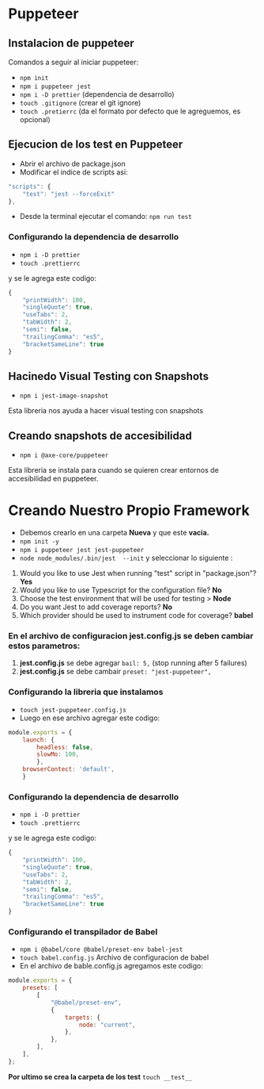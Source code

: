 # Puppeteer

## Instalacion de puppeteer

Comandos a seguir al iniciar puppeteer: 

- `npm init`
- `npm i puppeteer jest`
- `npm i -D prettier` (dependencia de desarrollo)
- `touch .gitignore` (crear el git ignore)
- `touch .pretierrc` (da el formato por defecto que le agreguemos, es opcional)

## Ejecucion de los test en Puppeteer

- Abrir el archivo de package.json
- Modificar el indice de scripts asi:

```jsx
"scripts": {
	"test": "jest --forceExit"
},
```

- Desde la terminal ejecutar el comando: `npm run test`

### Configurando la dependencia de desarrollo

- `npm i -D prettier`
- `touch .prettierrc`

y se le agrega este codigo:

```jsx
{ 
    "printWidth": 100,
    "singleQuote": true,
    "useTabs": 2, 
    "tabWidth": 2, 
    "semi": false,
    "trailingComma": "es5",
    "bracketSameLine": true
}
```

## Hacinedo Visual Testing con Snapshots

- `npm i jest-image-snapshot`

Esta libreria nos ayuda a hacer visual testing con snapshots 

## Creando snapshots de accesibilidad

- `npm i @axe-core/puppeteer`

Esta libreria se instala para cuando se quieren crear entornos de accesibilidad en puppeteer. 

# Creando Nuestro Propio Framework

- Debemos crearlo en una carpeta **Nueva** y que este **vacia.**
- `npm init -y`
- `npm i puppeteer jest jest-puppeteer`
- `node node_modules/.bin/jest  --init` y seleccionar lo siguiente :
1. Would you like to use Jest when running "test" script in "package.json"? ******Yes******
2. Would you like to use Typescript for the configuration file? ****No****
3. Choose the test environment that will be used for testing > ********Node********
4. Do you want Jest to add coverage reports? ****No****
5. Which provider should be used to instrument code for coverage? ************babel************ 

### En el archivo de configuracion ****************************jest.config.js**************************** se deben cambiar estos parametros:

1. **jest.config.js** se debe agregar `bail: 5,` (stop running after 5 failures)
2. **jest.config.js** se debe cambair `preset: "jest-puppeteer",` 

### Configurando la libreria que instalamos

- `touch jest-puppeteer.config.js`
- Luego en ese archivo agregar este codigo:

```jsx
module.exports = {
	launch: {
		headless: false,
		slowMo: 100,
		},
	browserContect: 'default',
	}
```

### Configurando la dependencia de desarrollo

- `npm i -D prettier`
- `touch .prettierrc`

y se le agrega este codigo:

```jsx
{ 
    "printWidth": 100,
    "singleQuote": true,
    "useTabs": 2, 
    "tabWidth": 2, 
    "semi": false,
    "trailingComma": "es5",
    "bracketSameLine": true
}
```

### Configurando el transpilador de Babel

- `npm i @babel/core @babel/preset-env babel-jest`
- `touch babel.config.js` Archivo de configuracion de babel
- En el archivo de bable.config.js agregamos este codigo:

```jsx
module.exports = { 
    presets: [
        [
            "@babel/preset-env",
            { 
                targets: { 
                    node: "current",
                },
            },
        ],
    ],
};
```

**********************************************Por ultimo se crea la carpeta de los test********************************************** `touch __test__`